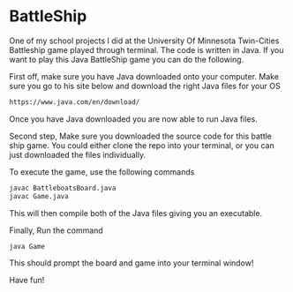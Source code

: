 # BattleShip
One of my school projects I did at the University Of Minnesota Twin-Cities
Battleship game played through terminal. The code is written in Java. If you want to play this Java BattleShip game you can do the following.



First off, make sure you have Java downloaded onto your computer. 
Make sure you go to his site below and download the right Java files for your OS

```bash
https://www.java.com/en/download/
```

Once you have Java downloaded you are now able to run Java files.

Second step,
Make sure you downloaded the source code for this battle ship game. You could either clone the repo into your terminal, or you can just downloaded the files individually. 

To execute the game, use the following commands

```bash
javac BattleboatsBoard.java 
javac Game.java
```

This will then compile both of the Java files giving you an executable.

Finally, Run the command 

```bash
java Game
```

This should prompt the board and game into your terminal window!

Have fun!
